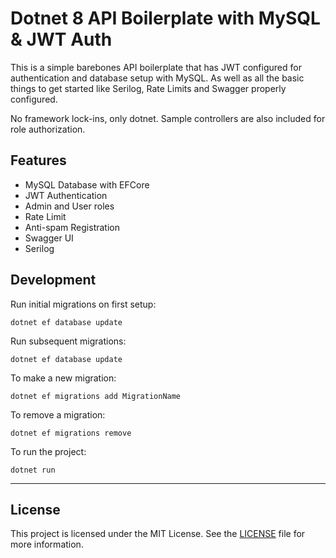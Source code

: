 # Dotnet 8 API Boilerplate with MySQL & JWT Auth 

This is a simple barebones API boilerplate that has JWT configured for authentication and database setup with MySQL. As well as all the basic things to get started like Serilog, Rate Limits and Swagger properly configured.

No framework lock-ins, only dotnet. Sample controllers are also included for role authorization.

## Features
- MySQL Database with EFCore
- JWT Authentication
- Admin and User roles
- Rate Limit
- Anti-spam Registration
- Swagger UI
- Serilog


## Development

Run initial migrations on first setup:
```
dotnet ef database update
```

Run subsequent migrations:
```
dotnet ef database update
```

To make a new migration:
```
dotnet ef migrations add MigrationName
```

To remove a migration:
```
dotnet ef migrations remove
```

To run the project:
```
dotnet run
```

---

## License
This project is licensed under the MIT License. See the [LICENSE](LICENSE) file for more information.
